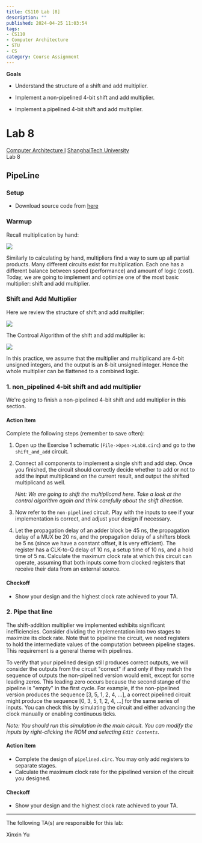 ```yaml
---
title: CS110 Lab [8]
description: ""
published: 2024-04-25 11:03:54
tags:
- CS110
- Computer Architecture
- STU
- CS
category: Course Assignment
---
```



**Goals**
- Understand the structure of a shift and add multiplier.

- Implement a non-pipelined 4-bit shift and add multiplier.

- Implement a pipelined 4-bit shift and add multiplier.

<!--more-->

# Lab 8

[Computer Architecture I](https://toast-lab.sist.shanghaitech.edu.cn/courses/CS110@ShanghaiTech/Spring-2024/) [ShanghaiTech University](http://www.shanghaitech.edu.cn)  
[](https://toast-lab.sist.shanghaitech.edu.cn/courses/CS110@ShanghaiTech/Spring-2024/labs/lab8/lab8.html)Lab 8

## PipeLine

### Setup

- Download source code from [here](https://toast-lab.sist.shanghaitech.edu.cn/courses/CS110@ShanghaiTech/Spring-2024/labs/Lab8/Lab8.tar)

### Warmup

Recall multiplication by hand:

![](https://toast-lab.sist.shanghaitech.edu.cn/courses/CS110@ShanghaiTech/Spring-2024/labs/Lab8/pictures/by_hand.png)

Similarly to calculating by hand, multipliers find a way to sum up all partial products. Many different circuits exist for multiplication. Each one has a different balance between speed (performance) and amount of logic (cost). Today, we are going to implement and optimize one of the most basic multiplier: shift and add multiplier.

### Shift and Add Multiplier

Here we review the structure of shift and add multiplier:

![](https://toast-lab.sist.shanghaitech.edu.cn/courses/CS110@ShanghaiTech/Spring-2024/labs/Lab8/pictures/structure.png)

The Controal Algorithm of the shift and add multiplier is:

![](https://toast-lab.sist.shanghaitech.edu.cn/courses/CS110@ShanghaiTech/Spring-2024/labs/Lab8/pictures/control_algorithm.png)

In this practice, we assume that the multiplier and multiplicand are 4-bit unsigned integers, and the output is an 8-bit unsigned integer. Hence the whole multiplier can be flattened to a combined logic.


### 1. non_pipelined 4-bit shift and add multiplier

We're going to finish a non-pipelined 4-bit shift and add multiplier in this section.

#### Action Item

Complete the following steps (remember to save often):

1. Open up the Exercise 1 schematic (`File->Open->Lab8.circ`) and go to the `shift_and_add` circuit.
2. Connect all components to implement a single shift and add step. Once you finished, the circuit should correctly decide whether to add or not to add the input multiplicand on the current result, and output the shifted multiplicand as well.
    
    _Hint: We are going to shift the multiplicand here. Take a look at the control algorithm again and think carefully about the shift direction._
    
3. Now refer to the `non-pipelined` circuit. Play with the inputs to see if your implementation is correct, and adjust your design if necessary.
    
4. Let the propagation delay of an adder block be 45 ns, the propagation delay of a MUX be 20 ns, and the propagation delay of a shifters block be 5 ns (since we have a constant offset, it is very efficient). The register has a CLK-to-Q delay of 10 ns, a setup time of 10 ns, and a hold time of 5 ns. Calculate the maximum clock rate at which this circuit can operate, assuming that both inputs come from clocked registers that receive their data from an external source.
    

#### Checkoff

- Show your design and the highest clock rate achieved to your TA.

### 2. Pipe that line

The shift-addition multiplier we implemented exhibits significant inefficiencies. Consider dividing the implementation into two stages to maximize its clock rate. Note that to pipeline the circuit, we need registers to hold the intermediate values of the computation between pipeline stages. This requirement is a general theme with pipelines.

To verify that your pipelined design still produces correct outputs, we will consider the outputs from the circuit "correct" if and only if they match the sequence of outputs the non-pipelined version would emit, except for some leading zeros. This leading zero occurs because the second stange of the pipeline is "empty" in the first cycle. For example, if the non-pipelined version produces the sequence [3, 5, 1, 2, 4, …], a correct pipelined circuit might produce the sequence [0, 3, 5, 1, 2, 4, …] for the same series of inputs. You can check this by simulating the circuit and either advancing the clock manually or enabling continuous ticks.

_Note: You should run this simulation in the main circuit. You can modify the inputs by right-clicking the ROM and selecting `Edit Contents`_.

#### Action Item

- Complete the design of `pipelined.circ`. You may only add registers to separate stages.
- Calculate the maximum clock rate for the pipelined version of the circuit you designed.

#### Checkoff

- Show your design and the highest clock rate achieved to your TA.

---

The following TA(s) are responsible for this lab:

Xinxin Yu <yuxx AT shanghaitech.edu.cn>